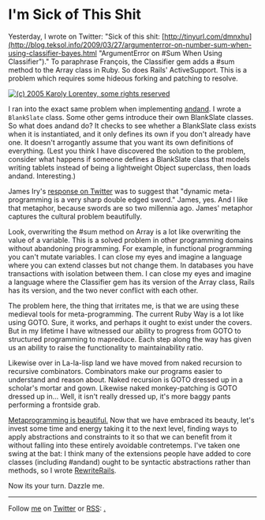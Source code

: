 I'm Sick of This Shit
===

Yesterday, I wrote on Twitter: "Sick of this shit: [http://tinyurl.com/dmnxhu](http://blog.teksol.info/2009/03/27/argumenterror-on-number-sum-when-using-classifier-bayes.html "ArgumentError on #Sum When Using Classifier")." To paraphrase François, the Classifier gem adds a #sum method to the Array class in Ruby. So does Rails' ActiveSupport. This is a problem which requires some hideous forking and patching to resolve.

[![(c) 2005 Karoly Lorentey, some rights reserved](http://farm1.static.flickr.com/24/43762220_6533e951a6_d.jpg)](http://www.flickr.com/photos/lorentey/43762220/ "(c) 2005 Karoly Lorentey, some rights reserved") 

I ran into the exact same problem when implementing [andand](http://andand.rubyforge.org/ "Object#andand"). I wrote a `BlankSlate` class. Some other gems introduce their own BlankSlate classes. So what does andand do? It checks to see whether a BlankSlate class exists when it is instantiated, and it only defines its own if you don't already have one. It doesn't arrogantly assume that you want its own definitions of everything. (Lest you think I have discovered the solution to the problem, consider what happens if someone defines a BlankSlate class that models writing tablets instead of being a lightweight Object superclass, then loads andand. Interesting.)

James Iry's [response on Twitter](http://twitter.com/jamesiry/statuses/1471207766 "Twitter / James Iry: @raganwald dynamic meta-pr ...") was to suggest that "dynamic meta-programming is a very sharp double edged sword." James, yes. And I like that metaphor, because swords are so two millennia ago. James' metaphor captures the cultural problem beautifully.

Look, overwriting the #sum method on Array is a lot like overwriting the value of a variable. This is a solved problem in other programming domains without abandoning programming. For example, in functional programming you can't mutate variables. I can close my eyes and imagine a language where you can extend classes but not change them. In databases you have transactions with isolation between them. I can close my eyes and imagine a language where the Classifier gem has its version of the Array class, Rails has its version, and the two never conflict with each other.

The problem here, the thing that irritates me, is that we are using these medieval tools for meta-programming. The current Ruby Way is a lot like using GOTO. Sure, it works, and perhaps it ought to exist under the covers. But in my lifetime I have witnessed our ability to progress from GOTO to structured programming to mapreduce. Each step along the way has given us an ability to raise the functionality to maintainability ratio.

Likewise over in La-la-lisp land we have moved from naked recursion to recursive combinators. Combinators make our programs easier to understand and reason about. Naked recursion is GOTO dressed up in a scholar's mortar and gown. Likewise naked monkey-patching is GOTO dressed up in... Well, it isn't really dressed up, it's more baggy pants performing a frontside grab.

[Metaprogramming is beautiful.](http://weblog.raganwald.com/2008/07/my-analyst-warned-me-but.html "My analyst warned me, but metaprogramming was so beautiful I got another analyst") Now that we have embraced its beauty, let's invest some time and energy taking it to the next level, finding ways to apply abstractions and constraints to it so that we can benefit from it without falling into these entirely avoidable contretemps. I've taken one swing at the bat: I think many of the extensions people have added to core classes (including #andand) ought to be syntactic abstractions rather than methods, so I wrote [RewriteRails](http://github.com/raganwald/rewrite_rails).

Now its your turn. Dazzle me.

---
	
Follow [me](http://reginald.braythwayt.com) on [Twitter](http://twitter.com/raganwald) or [RSS](http://feeds.feedburner.com/raganwald "raganwald's rss feed"): <a href="http://feeds.feedburner.com/raganwald">.